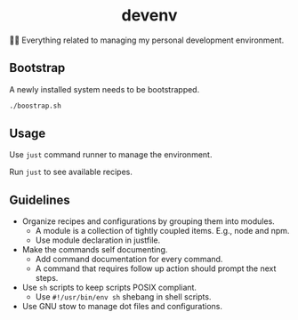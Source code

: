 <h1 align=center>devenv</h1>

🧑‍💻 Everything related to managing my personal development environment.

## Bootstrap

A newly installed system needs to be bootstrapped.

```sh 
./boostrap.sh
```

## Usage

Use `just` command runner to manage the environment.

Run `just` to see available recipes.

## Guidelines

- Organize recipes and configurations by grouping them into modules.
  - A module is a collection of tightly coupled items. E.g., node and npm.
  - Use module declaration in justfile.
- Make the commands self documenting.
  - Add command documentation for every command.
  - A command that requires follow up action should prompt the next steps.
- Use `sh` scripts to keep scripts POSIX compliant.
  - Use `#!/usr/bin/env sh` shebang in shell scripts.
- Use GNU stow to manage dot files and configurations.

